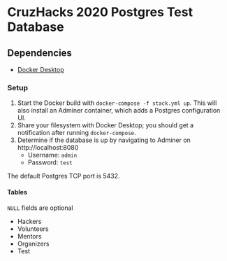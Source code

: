 # CruzHacks 2020 Postgres Test Database

## Dependencies

- [Docker Desktop](https://www.docker.com/products/docker-desktop)

### Setup

1. Start the Docker build with `docker-compose -f stack.yml up`. This will also install an Adminer container, which adds a Postgres configuration UI.
2. Share your filesystem with Docker Desktop; you should get a notification after running `docker-compose`.
3. Determine if the database is up by navigating to Adminer on http://localhost:8080
    - Username: `admin`
    - Password: `test`

The default Postgres TCP port is 5432.

#### Tables

`NULL` fields are optional

- Hackers
- Volunteers
- Mentors
- Organizers
- Test
